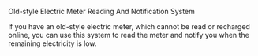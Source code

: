 Old-style Electric Meter Reading And Notification System

If you have an old-style electric meter, which cannot be read or recharged online, you can use this system to read the meter and notify you when the remaining electricity is low.

